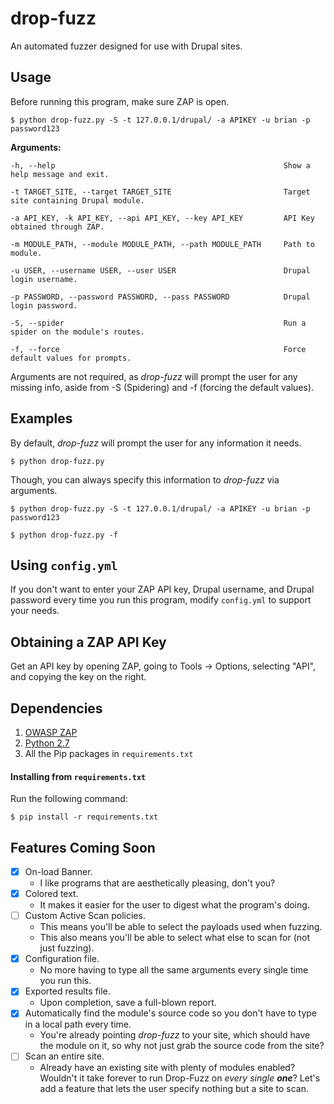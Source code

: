 # drop-fuzz

An automated fuzzer designed for use with Drupal sites.


## Usage

Before running this program, make sure ZAP is open.

    $ python drop-fuzz.py -S -t 127.0.0.1/drupal/ -a APIKEY -u brian -p password123

**Arguments:**

    -h, --help                                                   Show a help message and exit.

    -t TARGET_SITE, --target TARGET_SITE                         Target site containing Drupal module.

    -a API_KEY, -k API_KEY, --api API_KEY, --key API_KEY         API Key obtained through ZAP.

    -m MODULE_PATH, --module MODULE_PATH, --path MODULE_PATH     Path to module.

    -u USER, --username USER, --user USER                        Drupal login username.

    -p PASSWORD, --password PASSWORD, --pass PASSWORD            Drupal login password.

    -S, --spider                                                 Run a spider on the module's routes.

    -f, --force                                                  Force default values for prompts.

Arguments are not required, as _drop-fuzz_ will prompt the user for any missing
info, aside from -S (Spidering) and -f (forcing the default values).


## Examples

By default, _drop-fuzz_ will prompt the user for any information it needs.

    $ python drop-fuzz.py

Though, you can always specify this information to _drop-fuzz_ via arguments.

    $ python drop-fuzz.py -S -t 127.0.0.1/drupal/ -a APIKEY -u brian -p password123

    $ python drop-fuzz.py -f


## Using `config.yml`

If you don't want to enter your ZAP API key, Drupal username, and Drupal
password every time you run this program, modify `config.yml` to support your
needs.


## Obtaining a ZAP API Key

Get an API key by opening ZAP, going to Tools -> Options, selecting "API",
and copying the key on the right.


## Dependencies

1. [OWASP ZAP](https://www.owasp.org/index.php/OWASP_Zed_Attack_Proxy_Project)
2. [Python 2.7](https://www.python.org/downloads/)
3. All the Pip packages in `requirements.txt`

#### Installing from `requirements.txt`

Run the following command:
```
$ pip install -r requirements.txt
```


## Features Coming Soon

- [x] On-load Banner.
    - I like programs that are aesthetically pleasing, don't you?
- [x] Colored text.
    - It makes it easier for the user to digest what the program's doing.
- [ ] Custom Active Scan policies.
    - This means you'll be able to select the payloads used when fuzzing.
    - This also means you'll be able to select what else to scan for (not just fuzzing).
- [x] Configuration file.
    - No more having to type all the same arguments every single time you run this.
- [x] Exported results file.
    - Upon completion, save a full-blown report.
- [x] Automatically find the module's source code so you don't have to type in a local path every time.
    - You're already pointing _drop-fuzz_ to your site, which should have the module on it,
    so why not just grab the source code from the site?
- [ ] Scan an entire site.
    - Already have an existing site with plenty of modules enabled? Wouldn't it
    take forever to run Drop-Fuzz on _every single **one**_? Let's add a feature
    that lets the user specify nothing but a site to scan.
